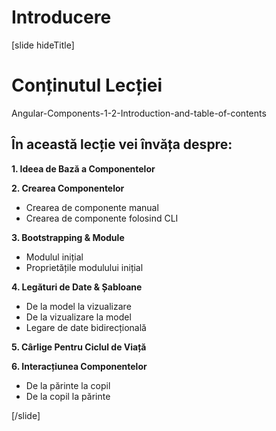 # Introducere

[slide hideTitle]

# Conținutul Lecției

Angular-Components-1-2-Introduction-and-table-of-contents

## În această lecție vei învăța despre:

**1. Ideea de Bază a Componentelor**

**2. Crearea Componentelor**
- Crearea de componente manual
- Crearea de componente folosind CLI

**3. Bootstrapping & Module**
- Modulul inițial
- Proprietățile modulului inițial

**4. Legături de Date & Șabloane**
- De la model la vizualizare
- De la vizualizare la model
- Legare de date bidirecțională

**5. Cârlige Pentru Ciclul de Viață**

**6. Interacțiunea Componentelor**
- De la părinte la copil
- De la copil la părinte

[/slide]
